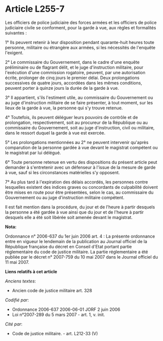 # Article L255-7

Les officiers de police judiciaire des forces armées et les officiers de police judiciaire civile se conforment, pour la
garde à vue, aux règles et formalités suivantes :

1° Ils peuvent retenir à leur disposition pendant quarante-huit heures toute personne, militaire ou étrangère aux armées, si
les nécessités de l'enquête l'exigent.

2° Le commissaire du Gouvernement, dans le cadre d'une enquête préliminaire ou de flagrant délit, et le juge d'instruction
militaire, pour l'exécution d'une commission rogatoire, peuvent, par une autorisation écrite, prolonger de cinq jours le
premier délai. Deux prolongations successives de quatre jours, accordées dans les mêmes conditions, peuvent porter à quinze
jours la durée de la garde à vue.

3° Il appartient, s'ils l'estiment utile, au commissaire du Gouvernement ou au juge d'instruction militaire de se faire
présenter, à tout moment, sur les lieux de la garde à vue, la personne qui s'y trouve retenue.

4° Toutefois, ils peuvent déléguer leurs pouvoirs de contrôle et de prolongation, respectivement, soit au procureur de la
République ou au commissaire du Gouvernement, soit au juge d'instruction, civil ou militaire, dans le ressort duquel la garde
à vue est exercée.

5° Les prolongations mentionnées au 2° ne peuvent intervenir qu'après comparution de la personne gardée à vue devant le
magistrat compétent ou le magistrat par lui délégué.

6° Toute personne retenue en vertu des dispositions du présent article peut demander à s'entretenir avec un défenseur à
l'issue de la mesure de garde à vue, sauf si les circonstances matérielles s'y opposent.

7° Au plus tard à l'expiration des délais accordés, les personnes contre lesquelles existent des indices graves ou
concordants de culpabilité doivent être mises en route pour être présentées, selon le cas, au commissaire du Gouvernement ou
au juge d'instruction militaire compétent.

Il est fait mention dans la procédure, du jour et de l'heure à partir desquels la personne a été gardée à vue ainsi que du
jour et de l'heure à partir desquels elle a été soit libérée soit amenée devant le magistrat.

**Nota:**

Ordonnance n° 2006-637 du 1er juin 2006 art. 4 : La présente ordonnance entre en vigueur le lendemain de la publication au
Journal officiel de la République française du décret en Conseil d'Etat portant partie réglementaire du code de justice
militaire. La partie réglementaire a été publiée par le décret n° 2007-759 du 10 mai 2007 dans le Journal officiel du 11 mai
2007.

**Liens relatifs à cet article**

_Anciens textes_:

  - Ancien code de justice militaire art. 328

_Codifié par_:

  - Ordonnance 2006-637 2006-06-01 JORF 2 juin 2006
  - Loi n°2007-289 du 5 mars 2007 - art. 1, v. init.

_Cité par_:

  - Code de justice militaire. - art. L212-33 (V)
